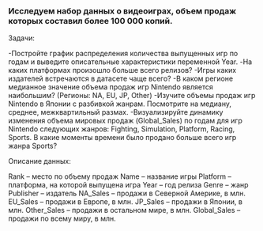 ### Исследуем набор данных о видеоиграх, объем продаж которых составил более 100 000 копий.

Задачи:

-Постройте график распределения количества выпущенных игр по годам и выведите описательные характеристики переменной Year.
-На каких платформах произошло больше всего релизов?
-Игры каких издателей встречаются в датасете чаще всего?
-В каком регионе медианное значение объема продаж игр Nintendo является наибольшим? (Регионы: NA, EU, JP, Other)
-Изучите объемы продаж игр Nintendo в Японии с разбивкой жанрам. Посмотрите на медиану, среднее, межквартильный размах.
-Визуализируйте динамику изменения объема мировых продаж (Global_Sales) по годам для игр Nintendo следующих жанров: Fighting, Simulation, Platform, Racing, Sports. В какие моменты времени было продано больше всего игр жанра Sports?

Описание данных:

Rank – место по объему продаж
Name – название игры
Platform – платформа, на которой выпущена игра
Year – год релиза
Genre – жанр
Publisher – издатель
NA_Sales – продажи в Северной Америке, в млн.
EU_Sales – продажи в Европе, в млн.
JP_Sales – продажи в Японии, в млн.
Other_Sales – продажи в остальном мире, в млн.
Global_Sales – продажи по всему миру, в млн.